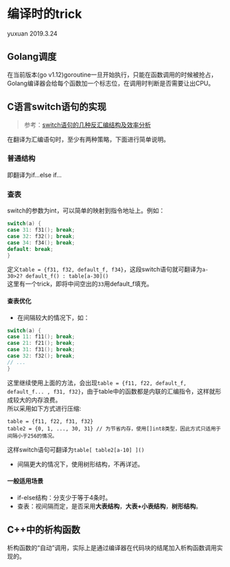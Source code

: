 # 编译时的trick
yuxuan 2019.3.24

## Golang调度
在当前版本(go v1.12)goroutine一旦开始执行，只能在函数调用的时候被抢占，Golang编译器会给每个函数加一个标志位，在调用时判断是否需要让出CPU。


## C语言switch语句的实现
> 参考：[switch语句的几种反汇编结构及效率分析](https://blog.csdn.net/Apollon_krj/article/details/76793914)

在翻译为汇编语句时，至少有两种策略，下面进行简单说明。

### 普通结构
即翻译为if...else if...
### 查表
switch的参数为int，可以简单的映射到指令地址上。例如：
```c
switch(a) {
case 31: f31(); break;
case 32: f32(); break;
case 34: f34(); break;
default: break;
}
```
定义`table = {f31, f32, default_f, f34}`，这段switch语句就可翻译为`a-30>2? default_f() : table[a-30]()`  
这里有一个trick，即将中间空出的`33`用default_f填充。

#### 查表优化
- 在间隔较大的情况下，如：
```c
switch(a) {
case 11: f11(); break;
case 21: f21(); break;
case 31: f31(); break;
case 32: f32(); break;
// ...
}
```
这里继续使用上面的方法，会出现`table = {f11, f22, default_f, default_f... , f31, f32}`，由于table中的函数都是内联的汇编指令，这样就形成较大的内存浪费。  
所以采用如下方式进行压缩:
```
table = {f11, f22, f31, f32}
table2 = {0, 1, ..., 30, 31} // 为节省内存，使用[]int8类型，因此方式只适用于间隔小于256的情况。
```
这样switch语句可翻译为`table[ table2[a-10] ]()`

- 间隔更大的情况下，使用树形结构，不再详述。

#### 一般适用场景
- if-else结构：分支少于等于4条时。
- 查表：视间隔而定，是否采用**大表结构**，**大表+小表结构**，**树形结构**。

## C++中的析构函数
析构函数的“自动”调用，实际上是通过编译器在代码块的结尾加入析构函数调用实现的。
